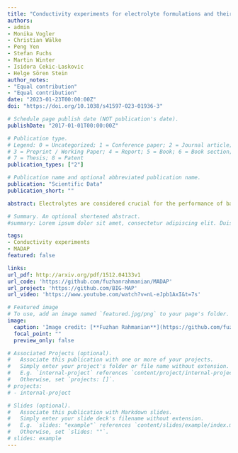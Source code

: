 ```yaml
---
title: "Conductivity experiments for electrolyte formulations and their automated analysis"
authors:
- admin
- Monika Vogler
- Christian Wälke
- Peng Yen
- Stefan Fuchs
- Martin Winter
- Isidora Cekic-Laskovic
- Helge Sören Stein
author_notes:
- "Equal contribution"
- "Equal contribution"
date: "2023-01-23T00:00:00Z"
doi: "https://doi.org/10.1038/s41597-023-01936-3"

# Schedule page publish date (NOT publication's date).
publishDate: "2017-01-01T00:00:00Z"

# Publication type.
# Legend: 0 = Uncategorized; 1 = Conference paper; 2 = Journal article;
# 3 = Preprint / Working Paper; 4 = Report; 5 = Book; 6 = Book section;
# 7 = Thesis; 8 = Patent
publication_types: ["2"]

# Publication name and optional abbreviated publication name.
publication: "Scientific Data"
publication_short: ""

abstract: Electrolytes are considered crucial for the performance of batteries, and therefore indispensable for future energy storage research. This paper presents data that describes the effect of the electrolyte composition on the ionic conductivity. In particular, the data focuses on electrolytes composed of ethylene carbonate (EC), propylene carbonate (PC), ethyl methyl carbonate (EMC), and lithium hexafluorophosphate (LiPF6). The mass ratio of EC to PC was varied, while keeping the mass ratio of (EC + PC) and EMC at fixed values of 3:7 and 1:1. The conducting salt concentration was also varied during the study. Conductivity data was obtained from electrochemical impedance spectroscopy (EIS) measurements at various temperatures. Based on the thus obtained temperature series, the activation energy for ionic conduction was determined during the analysis. The data is presented here in a machine-readable format and includes a Python package for analyzing temperature series of electrolyte conductivity according to the Arrhenius equation and EIS data. The data may be useful e.g. for the training of machine learning models or for reference prior to experiments.

# Summary. An optional shortened abstract.
#summary: Lorem ipsum dolor sit amet, consectetur adipiscing elit. Duis posuere tellus ac convallis placerat. Proin tincidunt magna sed ex sollicitudin condimentum.

tags:
- Conductivity experiments
- MADAP
featured: false

links:
url_pdf: http://arxiv.org/pdf/1512.04133v1
url_code: 'https://github.com/fuzhanrahmanian/MADAP'
url_project: 'https://github.com/BIG-MAP'
url_video: 'https://www.youtube.com/watch?v=nL-eJpb1AxI&t=7s'

# Featured image
# To use, add an image named `featured.jpg/png` to your page's folder.
image:
  caption: 'Image credit: [**Fuzhan Rahmanian**](https://github.com/fuzhanrahmanian/MADAP)'
  focal_point: ""
  preview_only: false

# Associated Projects (optional).
#   Associate this publication with one or more of your projects.
#   Simply enter your project's folder or file name without extension.
#   E.g. `internal-project` references `content/project/internal-project/index.md`.
#   Otherwise, set `projects: []`.
# projects:
# - internal-project

# Slides (optional).
#   Associate this publication with Markdown slides.
#   Simply enter your slide deck's filename without extension.
#   E.g. `slides: "example"` references `content/slides/example/index.md`.
#   Otherwise, set `slides: ""`.
# slides: example
---
```

